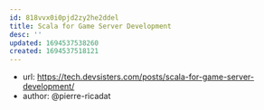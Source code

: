 ```yaml
---
id: 818vvx0i0pjd2zy2he2ddel
title: Scala for Game Server Development
desc: ''
updated: 1694537538260
created: 1694537518121
---
```


- url: https://tech.devsisters.com/posts/scala-for-game-server-development/
- author: @pierre-ricadat